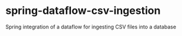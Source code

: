 # spring-dataflow-csv-ingestion
Spring integration of a dataflow for ingesting CSV files into a database
